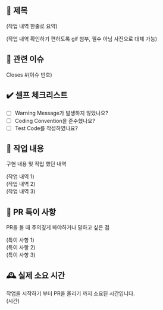 ## 📑 제목
(작업 내역 한줄로 요약)

(작업 내역 확인하기 편하도록 gif 첨부, 필수 아님 사진으로 대체 가능)

## 📎 관련 이슈
Closes #(이슈 번호)

## ✔️ 셀프 체크리스트
- [ ] Warning Message가 발생하지 않았나요?
- [ ] Coding Convention을 준수했나요?
- [ ] Test Code를 작성하였나요?
  
## 💬 작업 내용
구현 내용 및 작업 했던 내역  

 (작업 내역 1)  
 (작업 내역 2)  
 (작업 내역 3)
 
## 🚧 PR 특이 사항
PR을 볼 때 주의깊게 봐야하거나 말하고 싶은 점  

(특이 사항 1)  
(특이 사항 2)  
(특이 사항 3)  

## 🕰 실제 소요 시간
작업을 시작하기 부터 PR을 올리기 까지 소요된 시간입니다.  
(시간)
